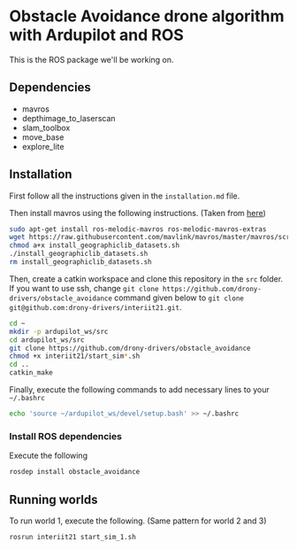 # Obstacle Avoidance drone algorithm with Ardupilot and ROS

This is the ROS package we'll be working on.

## Dependencies
- mavros
- depthimage_to_laserscan
- slam_toolbox
- move_base
- explore_lite

## Installation

First follow all the instructions given in the `installation.md` file.

Then install mavros using the following instructions. (Taken from  [here](https://ardupilot.org/dev/docs/ros-install.html#installing-mavros))

``` sh
sudo apt-get install ros-melodic-mavros ros-melodic-mavros-extras
wget https://raw.githubusercontent.com/mavlink/mavros/master/mavros/scripts/install_geographiclib_datasets.sh
chmod a+x install_geographiclib_datasets.sh
./install_geographiclib_datasets.sh
rm install_geographiclib_datasets.sh
```

Then, create a catkin workspace and clone this repository in the `src` folder. If you want to use ssh, change `git clone https://github.com/drony-drivers/obstacle_avoidance` command given below to `git clone git@github.com:drony-drivers/interiit21.git`.

``` sh
cd ~
mkdir -p ardupilot_ws/src
cd ardupilot_ws/src
git clone https://github.com/drony-drivers/obstacle_avoidance
chmod +x interiit21/start_sim*.sh
cd ..
catkin_make
```

Finally, execute the following commands to add necessary lines to your `~/.bashrc`

``` sh
echo 'source ~/ardupilot_ws/devel/setup.bash' >> ~/.bashrc
```

### Install ROS dependencies
Execute the following
``` sh
rosdep install obstacle_avoidance
```

## Running worlds

To run world 1, execute the following. (Same pattern for world 2 and 3)

``` sh
rosrun interiit21 start_sim_1.sh
```
